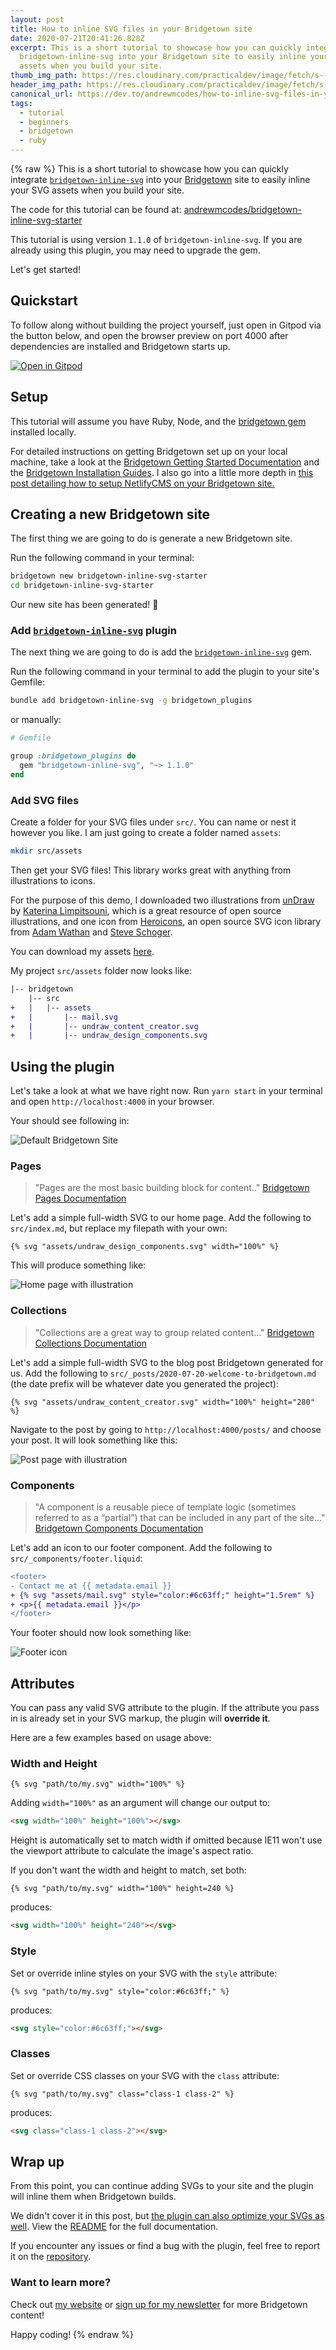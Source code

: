 ```yaml
---
layout: post
title: How to inline SVG files in your Bridgetown site
date: 2020-07-21T20:41:26.828Z
excerpt: This is a short tutorial to showcase how you can quickly integrate
  bridgetown-inline-svg into your Bridgetown site to easily inline your SVG
  assets when you build your site.
thumb_img_path: https://res.cloudinary.com/practicaldev/image/fetch/s--rxBHSsgn--/c_imagga_scale,f_auto,fl_progressive,h_500,q_auto,w_1000/https://res.cloudinary.com/practicaldev/image/fetch/s--pVeuSCKC--/c_imagga_scale%2Cf_auto%2Cfl_progressive%2Ch_420%2Cq_auto%2Cw_1000/https://dev-to-uploads.s3.amazonaws.com/i/5nfy4qo3whqn3g01vbzv.png
header_img_path: https://res.cloudinary.com/practicaldev/image/fetch/s--DH3NujzY--/c_imagga_scale,f_auto,fl_progressive,h_420,q_auto,w_1000/https://res.cloudinary.com/practicaldev/image/fetch/s--pVeuSCKC--/c_imagga_scale%2Cf_auto%2Cfl_progressive%2Ch_420%2Cq_auto%2Cw_1000/https://dev-to-uploads.s3.amazonaws.com/i/5nfy4qo3whqn3g01vbzv.png
canonical_url: https://dev.to/andrewmcodes/how-to-inline-svg-files-in-your-bridgetown-site-45ag
tags:
  - tutorial
  - beginners
  - bridgetown
  - ruby
---
```

{% raw %}
This is a short tutorial to showcase how you can quickly integrate [`bridgetown-inline-svg`](https://github.com/andrewmcodes/bridgetown-inline-svg) into your [Bridgetown](https://www.bridgetownrb.com) site to easily inline your SVG assets when you build your site.

The code for this tutorial can be found at: [andrewmcodes/bridgetown-inline-svg-starter](https://github.com/andrewmcodes/bridgetown-inline-svg-starter)

This tutorial is using version `1.1.0` of `bridgetown-inline-svg`. If you are already using this plugin, you may need to upgrade the gem.

Let's get started!

## Quickstart

To follow along without building the project yourself, just open in Gitpod via the button below, and open the browser preview on port 4000 after dependencies are installed and Bridgetown starts up.

[![Open in Gitpod](https://gitpod.io/button/open-in-gitpod.svg)](https://gitpod.io/#https://github.com/andrewmcodes/bridgetown-inline-svg-starter)

## Setup

This tutorial will assume you have Ruby, Node, and the [bridgetown gem](https://rubygems.org/gems/bridgetown) installed locally.

For detailed instructions on getting Bridgetown set up on your local machine, take a look at the [Bridgetown Getting Started Documentation](https://www.bridgetownrb.com/docs/) and the [Bridgetown Installation Guides](https://www.bridgetownrb.com/docs/installation). I also go into a little more depth in [this post detailing how to setup NetlifyCMS on your Bridgetown site.](https://dev.to/andrewmcodes/creating-a-blog-with-bridgetown-and-netlify-cms-1d1a)

## Creating a new Bridgetown site

The first thing we are going to do is generate a new Bridgetown site.

Run the following command in your terminal:

```bash
bridgetown new bridgetown-inline-svg-starter
cd bridgetown-inline-svg-starter
```

Our new site has been generated! :tada:

### Add [`bridgetown-inline-svg`](https://github.com/andrewmcodes/bridgetown-inline-svg) plugin

The next thing we are going to do is add the [`bridgetown-inline-svg`](https://github.com/andrewmcodes/bridgetown-inline-svg) gem.

Run the following command in your terminal to add the plugin to your site's Gemfile:

```bash
bundle add bridgetown-inline-svg -g bridgetown_plugins
```

or manually:

```ruby
# Gemfile

group :bridgetown_plugins do
  gem "bridgetown-inline-svg", "~> 1.1.0"
end
```

### Add SVG files

Create a folder for your SVG files under `src/`. You can name or nest it however you like. I am just going to create a folder named `assets`:

```bash
mkdir src/assets
```

Then get your SVG files! This library works great with anything from illustrations to icons.

For the purpose of this demo, I downloaded two illustrations from [unDraw](https://undraw.co) by [Katerina Limpitsouni](https://twitter.com/ninaLimpi), which is a great resource of open source illustrations, and one icon from [Heroicons](https://github.com/refactoringui/heroicons), an open source SVG icon library from [Adam Wathan](https://adamwathan.me) and [Steve Schoger](https://www.steveschoger.com).

You can download my assets [here](https://github.com/andrewmcodes/bridgetown-inline-svg-starter/releases/download/v1.0.0/assets.zip).

My project `src/assets` folder now looks like:

```diff
|-- bridgetown
    |-- src
+   |   |-- assets
+   |       |-- mail.svg
+   |       |-- undraw_content_creator.svg
+   |       |-- undraw_design_components.svg
```

## Using the plugin

Let's take a look at what we have right now. Run `yarn start` in your terminal and open `http://localhost:4000` in your browser.

Your should see following in:

![Default Bridgetown Site](https://dev-to-uploads.s3.amazonaws.com/i/m9dg93scfne9srinnpkw.jpg)

### Pages

> "Pages are the most basic building block for content.." [Bridgetown Pages Documentation](https://www.bridgetownrb.com/docs/pages)

Let's add a simple full-width SVG to our home page. Add the following to `src/index.md`, but replace my filepath with your own:

```liquid
{% svg "assets/undraw_design_components.svg" width="100%" %}
```

This will produce something like:

![Home page with illustration](https://dev-to-uploads.s3.amazonaws.com/i/sd27459kmiiqxx10ar36.jpg)

### Collections

> "Collections are a great way to group related content..." [Bridgetown Collections Documentation](https://www.bridgetownrb.com/docs/collections)

Let's add a simple full-width SVG to the blog post Bridgetown generated for us. Add the following to `src/_posts/2020-07-20-welcome-to-bridgetown.md` (the date prefix will be whatever date you generated the project):

```liquid
{% svg "assets/undraw_content_creator.svg" width="100%" height="280" %}
```

Navigate to the post by going to `http://localhost:4000/posts/` and choose your post. It will look something like this:

![Post page with illustration](https://dev-to-uploads.s3.amazonaws.com/i/gfd9xw5cq38rxtoohtbj.jpg)

### Components

> "A component is a reusable piece of template logic (sometimes referred to as a “partial”) that can be included in any part of the site..." [Bridgetown Components Documentation](https://www.bridgetownrb.com/docs/components)

Let's add an icon to our footer component. Add the following to `src/_components/footer.liquid`:

```diff
<footer>
- Contact me at {{ metadata.email }}
+ {% svg "assets/mail.svg" style="color:#6c63ff;" height="1.5rem" %}
+ <p>{{ metadata.email }}</p>
</footer>
```

Your footer should now look something like:

![Footer icon](https://dev-to-uploads.s3.amazonaws.com/i/9e6z1wjnwsot2hzl9m94.jpg)

## Attributes

You can pass any valid SVG attribute to the plugin. If the attribute you pass in is already set in your SVG markup, the plugin will __override it__.

Here are a few examples based on usage above:

### Width and Height

```liquid
{% svg "path/to/my.svg" width="100%" %}
```

Adding `width="100%"` as an argument will change our output to:

```html
<svg width="100%" height="100%"></svg>
```

Height is automatically set to match width if omitted because IE11 won't use the viewport attribute to calculate the image's aspect ratio.

If you don't want the width and height to match, set both:


```liquid
{% svg "path/to/my.svg" width="100%" height=240 %}
```

produces:

```html
<svg width="100%" height="240"></svg>
```

### Style

Set or override inline styles on your SVG with the `style` attribute:

```liquid
{% svg "path/to/my.svg" style="color:#6c63ff;" %}
```

produces:

```html
<svg style="color:#6c63ff;"></svg>
```

### Classes

Set or override CSS classes on your SVG with the `class` attribute:

```liquid
{% svg "path/to/my.svg" class="class-1 class-2" %}
```

produces:

```html
<svg class="class-1 class-2"></svg>
```

## Wrap up

From this point, you can continue adding SVGs to your site and the plugin will inline them when Bridgetown builds.

We didn't cover it in this post, but [the plugin can also optimize your SVGs as well](https://github.com/andrewmcodes/bridgetown-inline-svg#optional-configuration-options). View the [README](https://github.com/andrewmcodes/bridgetown-inline-svg) for the full documentation.

If you encounter any issues or find a bug with the plugin, feel free to report it on the [repository](https://github.com/andrewmcodes/bridgetown-inline-svg).

### Want to learn more?

Check out [my website](https://www.andrewm.codes) or [sign up for my newsletter](https://andrew.rubyists.dev) for more Bridgetown content!

Happy coding!
{% endraw %}